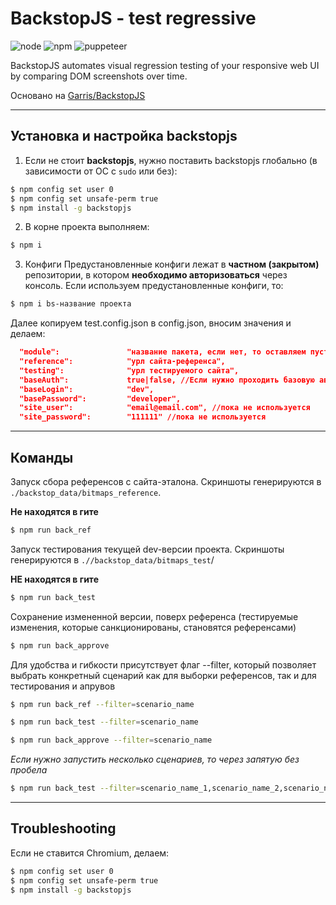 # BackstopJS - test regressive

![node](https://img.shields.io/badge/node-8.10.0-blue)
![npm](https://img.shields.io/badge/npm-6.4.1-reg)
![puppeteer](https://img.shields.io/badge/puppeteer-1.20.0-orange)

BackstopJS automates visual regression testing of your responsive web UI by comparing DOM screenshots over time.

Основано на [Garris/BackstopJS](https://github.com/garris/BackstopJS)

___________________________________________

## Установка и настройка backstopjs
1. Если не стоит **backstopjs**, нужно поставить backstopjs глобально (в зависимости от ОС c `sudo` или без):
```bash
$ npm config set user 0
$ npm config set unsafe-perm true
$ npm install -g backstopjs
```
2. В корне проекта выполняем:

```bash
$ npm i
```

3. Конфиги
Предустановленные конфиги лежат в **частном (закрытом)** репозитории, в котором **необходимо авторизоваться** через консоль.
Если используем предустановленные конфиги, то:

```bash
$ npm i bs-название проекта
```

Далее копируем test.config.json в config.json, вносим значения и делаем:

```json
  "module":               "название пакета, если нет, то оставляем пустое",
  "reference":            "урл сайта-референса",
  "testing":              "урл тестируемого сайта",
  "baseAuth":             true|false, //Если нужно проходить базовую авторизацию на сервере, то true
  "baseLogin":            "dev", 
  "basePassword":         "developer",
  "site_user":            "email@email.com", //пока не используется
  "site_password":        "111111" //пока не используется
```


--------------------------------------------------------------
## Команды

Запуск сбора референсов с сайта-эталона. Скриншоты генерируются в `./backstop_data/bitmaps_reference`. 

**Не находятся в гите**

```bash
$ npm run back_ref
```

Запуск тестирования текущей dev-версии проекта. Скриншоты генерируются в `.//backstop_data/bitmaps_test`/ 

**НЕ находятся в гите**

```bash
$ npm run back_test
```

Сохранение измененной версии, поверх референса (тестируемые изменения, которые санкционированы, становятся референсами)
```bash
$ npm run back_approve
```

Для удобства и гибкости присутствует флаг --filter, который позволяет выбрать конкретный сценарий как для выборки референсов, так и для тестирования и апрувов

```bash
$ npm run back_ref --filter=scenario_name
```
```bash
$ npm run back_test --filter=scenario_name
```
```bash
$ npm run back_approve --filter=scenario_name
```
*Если нужно запустить несколько сценариев, то через запятую без пробела*

```bash
$ npm run back_test --filter=scenario_name_1,scenario_name_2,scenario_name_35
```

-----------------------------------------------------
## Troubleshooting
Если не ставится Chromium, делаем:
```bash
$ npm config set user 0
$ npm config set unsafe-perm true
$ npm install -g backstopjs
```
